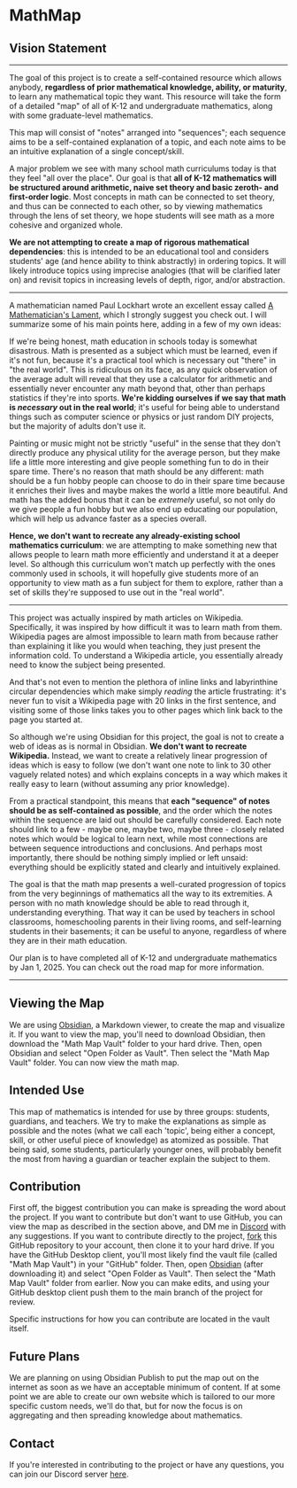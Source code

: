 # MathMap

## Vision Statement

---

The goal of this project is to create a self-contained resource which allows anybody, **regardless of prior mathematical knowledge, ability, or maturity**, to learn any mathematical topic they want. This resource will take the form of a detailed "map" of all of K-12 and undergraduate mathematics, along with some graduate-level mathematics.

This map will consist of "notes" arranged into "sequences"; each sequence aims to be a self-contained explanation of a topic, and each note aims to be an intuitive explanation of a single concept/skill.

A major problem we see with many school math curriculums today is that they feel "all over the place". Our goal is that **all of K-12 mathematics will be structured around arithmetic, naive set theory and basic zeroth- and first-order logic**. Most concepts in math can be connected to set theory, and thus can be connected to each other, so by viewing mathematics through the lens of set theory, we hope students will see math as a more cohesive and organized whole.

**We are not attempting to create a map of rigorous mathematical dependencies**: this is intended to be an educational tool and considers students' age (and hence ability to think abstractly) in ordering topics. It will likely introduce topics using imprecise analogies (that will be clarified later on) and revisit topics in increasing levels of depth, rigor, and/or abstraction.

---

A mathematician named Paul Lockhart wrote an excellent essay called [A Mathematician's Lament](https://www.maa.org/sites/default/files/pdf/devlin/LockhartsLament.pdf), which I strongly suggest you check out. I will summarize some of his main points here, adding in a few of my own ideas:

If we're being honest, math education in schools today is somewhat disastrous. Math is presented as a subject which must be learned, even if it's not fun, because it's a practical tool which is necessary out "there" in "the real world". This is ridiculous on its face, as any quick observation of the average adult will reveal that they use a calculator for arithmetic and essentially never encounter any math beyond that, other than perhaps statistics if they're into sports. **We're kidding ourselves if we say that math is *necessary* out in the real world**; it's useful for being able to understand things such as computer science or physics or just random DIY projects, but the majority of adults don't use it.

Painting or music might not be strictly "useful" in the sense that they don't directly produce any physical utility for the average person, but they make life a little more interesting and give people something fun to do in their spare time. There's no reason that math should be any different: math should be a fun hobby people can choose to do in their spare time because it enriches their lives and maybe makes the world a little more beautiful. And math has the added bonus that it can be *extremely* useful, so not only do we give people a fun hobby but we also end up educating our population, which will help us advance faster as a species overall.

**Hence, we don't want to recreate any already-existing school mathematics curriculum**: we are attempting to make something new that allows people to learn math more efficiently and understand it at a deeper level. So although this curriculum won't match up perfectly with the ones commonly used in schools, it will hopefully give students more of an opportunity to view math as a fun subject for them to explore, rather than a set of skills they're supposed to use out in the "real world".

---

This project was actually inspired by math articles on Wikipedia. Specifically, it was inspired by how difficult it was to learn math from them. Wikipedia pages are almost impossible to learn math from because rather than explaining it like you would when teaching, they just present the information cold. To understand a Wikipedia article, you essentially already need to know the subject being presented.

And that's not even to mention the plethora of inline links and labyrinthine circular dependencies which make simply *reading* the article frustrating: it's never fun to visit a Wikipedia page with 20 links in the first sentence, and visiting some of those links takes you to other pages which link back to the page you started at.

So although we're using Obsidian for this project, the goal is not to create a web of ideas as is normal in Obsidian. **We don't want to recreate Wikipedia.** Instead, we want to create a relatively linear progression of ideas which is easy to follow (we don't want one note to link to 30 other vaguely related notes) and which explains concepts in a way which makes it really easy to learn (without assuming any prior knowledge).

From a practical standpoint, this means that **each "sequence" of notes should be as self-contained as possible**, and the order which the notes within the sequence are laid out should be carefully considered. Each note should link to a few - maybe one, maybe two, maybe three - closely related notes which would be logical to learn next, while most connections are between sequence introductions and conclusions. And perhaps most importantly, there should be nothing simply implied or left unsaid: everything should be explicitly stated and clearly and intuitively explained.

The goal is that the math map presents a well-curated progression of topics from the very beginnings of mathematics all the way to its extremities. A person with no math knowledge should be able to read through it, understanding everything. That way it can be used by teachers in school classrooms, homeschooling parents in their living rooms, and self-learning students in their basements; it can be useful to anyone, regardless of where they are in their math education.

Our plan is to have completed all of K-12 and undergraduate mathematics by Jan 1, 2025. You can check out the road map for more information.

---

## Viewing the Map

We are using [Obsidian](https://obsidian.md/), a Markdown viewer, to create the map and visualize it. If you want to view the map, you'll need to download Obsidian, then download the "Math Map Vault" folder to your hard drive. Then, open Obsidian and select "Open Folder as Vault". Then select the "Math Map Vault" folder. You can now view the math map.

## Intended Use

This map of mathematics is intended for use by three groups: students, guardians, and teachers. We try to make the explanations as simple as possible and the notes (what we call each 'topic', being either a concept, skill, or other useful piece of knowledge) as atomized as possible. That being said, some students, particularly younger ones, will probably benefit the most from having a guardian or teacher explain the subject to them.

## Contribution

First off, the biggest contribution you can make is spreading the word about the project. If you want to contribute but don't want to use GitHub, you can view the map as described in the section above, and DM me in [Discord](https://discord.gg/dvW2HzBCMG) with any suggestions. If you want to contribute directly to the project, [fork](https://guides.github.com/activities/forking/) this GitHub repository to your account, then clone it to your hard drive. If you have the GitHub Desktop client, you'll most likely find the vault file (called "Math Map Vault") in your "GitHub" folder. Then, open [Obsidian](https://obsidian.md/) (after downloading it) and select "Open Folder as Vault". Then select the "Math Map Vault" folder from earlier. Now you can make edits, and using your GitHub desktop client push them to the main branch of the project for review.

Specific instructions for how you can contribute are located in the vault itself.

## Future Plans

We are planning on using Obsidian Publish to put the map out on the internet as soon as we have an acceptable minimum of content. If at some point we are able to create our own website which is tailored to our more specific custom needs, we'll do that, but for now the focus is on aggregating and then spreading knowledge about mathematics.

## Contact

If you're interested in contributing to the project or have any questions, you can join our Discord server [here](https://discord.gg/dvW2HzBCMG).
